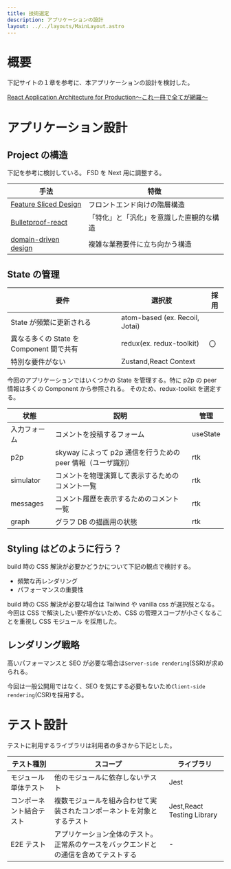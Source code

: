```yaml
---
title: 技術選定
description: アプリケーションの設計
layout: ../../layouts/MainLayout.astro
---
```


# 概要

下記サイトの１章を参考に、本アプリケーションの設計を検討した。

[React Application Architecture for Production〜これ一冊で全てが網羅〜](https://qiita.com/taisei-13046/items/64f764ad2d2caaf4d7d4)

# アプリケーション設計

## Project の構造

下記を参考に検討している。 FSD を Next 用に調整する。

| 手法                                                                                           | 特徴                                     
| ---------------------------------------------------------------------------------------------- | ---------------------------------------- |
| [Feature Sliced Design](https://zenn.dev/kyuki/articles/d736b0957e6336)                        | フロントエンド向けの階層構造             |
| [Bulletproof-react](https://zenn.dev/ukkyon/articles/03893da1dbf825)                           | 「特化」と「汎化」を意識した直観的な構造 |
| [domain-driven design](https://zenn.dev/yamachan0625/books/ddd-hands-on/viewer/chapter1_intro) | 複雑な業務要件に立ち向かう構造           |

## State の管理

| 要件                                     | 選択肢                         | 採用 |
| ---------------------------------------- | ------------------------------ | ---- |
| State が頻繁に更新される                 | atom-based (ex. Recoil, Jotai) |
| 異なる多くの State を Component 間で共有 | redux(ex. redux-toolkit)       | 〇   |
| 特別な要件がない                         | Zustand,React Context          |

今回のアプリケーションではいくつかの State を管理する。特に p2p の peer 情報は多くの Component から参照される。
そのため、redux-toolkit を選定する。

| 状態         | 説明                                                         | 管理     |
| ------------ | ------------------------------------------------------------ | -------- |
| 入力フォーム | コメントを投稿するフォーム                                   | useState |
| p2p          | skyway によって p2p 通信を行うための peer 情報（ユーザ識別） | rtk      |
| simulator    | コメントを物理演算して表示するためのコメント一覧             | rtk      |
| messages     | コメント履歴を表示するためのコメント一覧                     | rtk      |
| graph        | グラフ DB の描画用の状態                                     | rtk      |

## Styling はどのように行う？

build 時の CSS 解決が必要かどうかについて下記の観点で検討する。

- 頻繁な再レンダリング
- パフォーマンスの重要性

build 時の CSS 解決が必要な場合は Tailwind や vanilla css が選択肢となる。  
今回は CSS で解決したい要件がないため、CSS の管理スコープが小さくなることを重視し CSS モジュール を採用した。

## レンダリング戦略

高いパフォーマンスと SEO が必要な場合は`Server-side rendering`(SSR)が求められる。

今回は一般公開用ではなく、SEO を気にする必要もないため`Client-side rendering`(CSR)を採用する。

# テスト設計

テストに利用するライブラリは利用者の多さから下記とした。

| テスト種別               | スコープ                                                                             | ライブラリ                 |
| ------------------------ | ------------------------------------------------------------------------------------ | -------------------------- |
| モジュール単体テスト     | 他のモジュールに依存しないテスト                                                     | Jest                       |
| コンポーネント結合テスト | 複数モジュールを組み合わせて実装されたコンポーネントを対象とするテスト               | Jest,React Testing Library |
| E2E テスト               | アプリケーション全体のテスト。正常系のケースをバックエンドとの通信を含めてテストする | -                          |
